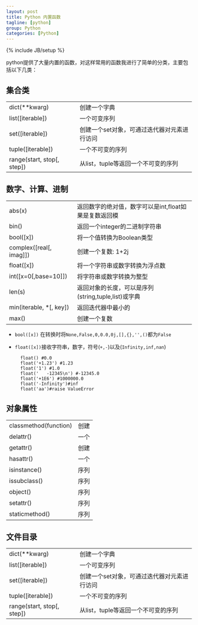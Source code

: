 ```yaml
---
layout: post
title: Python 内置函数
tagline: [python] 
group: Python
categories: [Python]
---
```

{% include JB/setup %}

python提供了大量内置的函数，对这样常用的函数我进行了简单的分类，主要包括以下几类：

## 集合类 ##
<table  class="table table-striped table-bordered">
<tbody>
<tr><td>dict(**kwarg)</td><td>创建一个字典</td></tr>
<tr><td>list([iterable])</td><td>一个可变序列</td></tr>
<tr><td>set([iterable])</td><td>创建一个set对象，可通过迭代器对元素进行访问</td></tr>
<tr><td>tuple([iterable])</td><td>一个不可变的序列</td></tr>
<tr><td>range(start, stop[, step])</td><td>从list，tuple等返回一个不可变的序列</td></tr>
</tbody>
</table>


## 数字、计算、进制 ##
<table  class="table table-striped table-bordered">
<tbody>
<tr><td>abs(x)</td><td>返回数字的绝对值，数字可以是int,float如果是复数返回模</td></tr>
<tr><td>bin()</td><td>返回一个integer的二进制字符串</td></tr>
<tr><td>bool([x])</td><td>将一个值转换为Boolean类型</td></tr>
<tr><td>complex([real[, imag]])</td><td>创建一个复数: 1+2j</td></tr>
<tr><td>float([x])</td><td>将一个字符串或数字转换为浮点数</td></tr>
<tr><td>int([x=0[,base=10]])</td><td>将字符串或数字转换为整型</td></tr>
<tr><td>len(s)</td><td>返回对象的长度，可以是序列(string,tuple,list)或字典</td></tr>
<tr><td>min(iterable, *[, key])</td><td>返回迭代器中最小的</td></tr>
<tr><td>max()</td><td>创建一个复数</td></tr>
</tbody>
</table>

- `bool([x])` 在转换时将`None,False,0,0.0,0j,[],{},'',()`都为`False`
- `float([x])`接收字符串，数字，符号(`+,-`)以及(`Infinity,inf,nan`)

		float() #0.0
		float('+1.23') #1.23
		float('1') #1.0
		float('   -12345\n') #-12345.0
		float('+1E6') #1000000.0
		float('-Infinity')#inf
		float('aa')#raise ValueError




## 对象属性 ##
<table  class="table table-striped table-bordered">
<tbody>
<tr><td>classmethod(function)</td><td>创建</td></tr>
<tr><td>delattr()</td><td>一个</td></tr>
<tr><td>getattr()</td><td>创建</td></tr>
<tr><td>hasattr()</td><td>一个</td></tr>
<tr><td>isinstance()</td><td>序列</td></tr>
<tr><td>issubclass()</td><td>序列</td></tr>
<tr><td>object()</td><td>序列</td></tr>
<tr><td>setattr()</td><td>序列</td></tr>
<tr><td>staticmethod()</td><td>序列</td></tr>
</tbody>
</table>


## 文件目录 ##
<table  class="table table-striped table-bordered">
<tbody>
<tr><td>dict(**kwarg)</td><td>创建一个字典</td></tr>
<tr><td>list([iterable])</td><td>一个可变序列</td></tr>
<tr><td>set([iterable])</td><td>创建一个set对象，可通过迭代器对元素进行访问</td></tr>
<tr><td>tuple([iterable])</td><td>一个不可变的序列</td></tr>
<tr><td>range(start, stop[, step])</td><td>从list，tuple等返回一个不可变的序列</td></tr>
</tbody>
</table>
